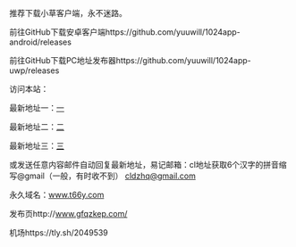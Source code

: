 推荐下载小草客户端，永不迷路。

前往GitHub下载安卓客户端https://github.com/yuuwill/1024app-android/releases

前往GitHub下载PC地址发布器https://github.com/yuuwill/1024app-uwp/releases



访问本站：

最新地址一：[一](https://cl.7867x.xyz/index.php?u=263181&ext=bbd03)

最新地址二：[二](https://cl.7867y.xyz/index.php?u=263181&ext=bbd03)

最新地址三：[三](https://cl.7867z.xyz/index.php?u=263181&ext=bbd03)

或发送任意内容邮件自动回复最新地址，易记邮箱：cl地址获取6个汉字的拼音缩写@gmail（一般，有时收不到）
cldzhq@gmail.com

永久域名：www.t66y.com

发布页http://www.gfqzkep.com/

机场https://tly.sh/2049539
